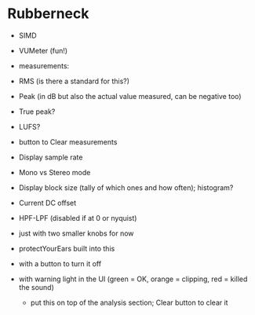 # Rubberneck

-	SIMD

-	VUMeter (fun!)

-	measurements:
  -	RMS (is there a standard for this?)
  -	Peak (in dB but also the actual value measured, can be negative too)
  -	True peak?
  -	LUFS?
  -	button to Clear measurements
  -	Display sample rate
  -	Mono vs Stereo mode
  -	Display block size (tally of which ones and how often); histogram?
  -	Current DC offset

-	HPF-LPF (disabled if at 0 or nyquist)
  - just with two smaller knobs for now

-	protectYourEars built into this
  -	with a button to turn it off
  -	with warning light in the UI (green = OK, orange = clipping, red = killed the sound)
    - put this on top of the analysis section; Clear button to clear it
